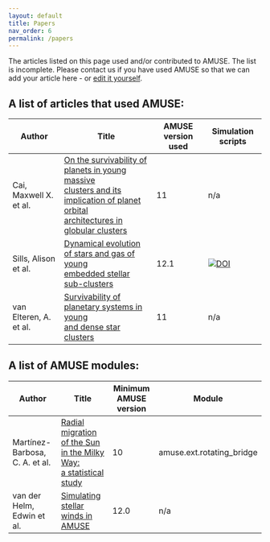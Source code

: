 ```yaml
---
layout: default
title: Papers   
nav_order: 6
permalink: /papers
---
```


The articles listed on this page used and/or contributed to AMUSE. The list is incomplete.
Please contact us if you have used AMUSE so that we can add your article here - or [edit it yourself](https://github.com/amusecode/amusecode.github.io/blob/master/papers.md).

## A list of articles that used AMUSE:

Author | Title | AMUSE version used | Simulation scripts
------ | ----- | ------------------ | ------------------
Cai, Maxwell X. et al. | [On the survivability of planets in young massive<br> clusters and its implication of planet orbital<br> architectures in globular clusters](https://ui.adsabs.harvard.edu/abs/2019MNRAS.489.4311C/abstract) | 11 | n/a
Sills, Alison et al. | [Dynamical evolution of stars and gas of young<br> embedded stellar sub-clusters](https://ui.adsabs.harvard.edu/abs/2018MNRAS.477.1903S/abstract) | 12.1 | [![DOI](https://zenodo.org/badge/DOI/10.5281/zenodo.1213138.svg)](https://doi.org/10.5281/zenodo.1213138)
van Elteren, A. et al. | [Survivability of planetary systems in young<br> and dense star clusters](https://ui.adsabs.harvard.edu/abs/2019A&A...624A.120V/abstract) | 11 | n/a

## A list of AMUSE modules:

Author | Title | Minimum AMUSE version | Module
------ | ----- | --------------------- | ------
Martínez-Barbosa, C. A. et al. | [Radial migration of the Sun in the Milky Way:<br> a statistical study](https://ui.adsabs.harvard.edu/abs/2015MNRAS.446..823M/abstract) | 10 | amuse.ext.rotating_bridge
van der Helm, Edwin et al. | [Simulating stellar winds in AMUSE](https://ui.adsabs.harvard.edu/abs/2019A&A...625A..85V/abstract) | 12.0 | n/a | amuse.ext.stellar_wind
